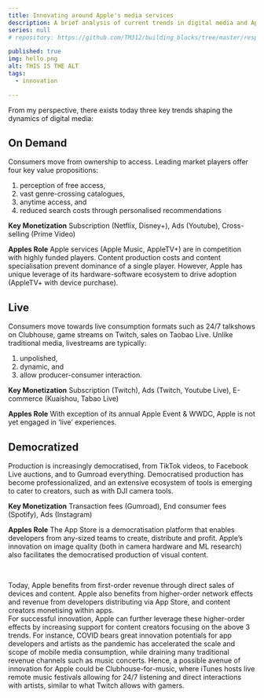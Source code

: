 ```yaml
---
title: Innovating around Apple's media services
description: A brief analysis of current trends in digital media and Apple's role within
series: null
# repository: https://github.com/TM312/building_blocks/tree/master/responsive-b-card-group

published: true
img: hello.png
alt: THIS IS THE ALT
tags:
  - innovation

---
```


From my perspective, there exists today three key trends shaping the dynamics of digital media:

## On Demand

Consumers move from ownership to access. Leading market players offer four key value propositions:
1. perception of free access,
2. vast genre-crossing catalogues,
3. anytime access, and
4. reduced search costs through personalised recommendations

__Key Monetization__ Subscription (Netflix, Disney+), Ads (Youtube), Cross-selling (Prime Video)

__Apples Role__ Apple services (Apple Music, AppleTV+) are in competition with highly funded players. Content production costs and content specialisation prevent dominance of a single player. However, Apple has unique leverage of its hardware-software ecosystem to drive adoption (AppleTV+ with device purchase).


## Live

Consumers move towards live consumption formats such as 24/7 talkshows on Clubhouse, game streams on Twitch, sales on Taobao Live.
Unlike traditional media, livestreams are typically:
1. unpolished,
2. dynamic, and
3. allow producer-consumer interaction.

__Key Monetization__ Subscription (Twitch), Ads (Twitch, Youtube Live), E-commerce (Kuaishou, Tabao Live)

__Apples Role__ With exception of its annual Apple Event & WWDC, Apple is not yet engaged in ‘live’ experiences.


## Democratized

Production is increasingly democratised, from TikTok videos, to Facebook Live auctions, and to Gumroad everything. Democratised production has become professionalized, and an extensive ecosystem of tools is emerging to cater to creators, such as with DJI camera tools.

__Key Monetization__ Transaction fees (Gumroad), End consumer fees (Spotify), Ads (Instagram)

__Apples Role__ The App Store is a democratisation platform that enables developers from any-sized teams to create, distribute and profit. Apple’s innovation on image quality (both in camera hardware and ML research) also facilitates the democratised production of visual content.

<br>

Today, Apple benefits from first-order revenue through direct sales of devices and content. Apple also benefits from higher-order network effects and revenue from developers distributing via App Store, and content creators monetising within apps.
<br>
For successful innovation, Apple can further leverage these higher-order effects by increasing support for content creators focusing on the above 3 trends. For instance, COVID bears great innovation potentials for app developers and artists as the pandemic has accelerated the scale and scope of mobile media consumption, while draining many traditional revenue channels such as music concerts. Hence, a possible avenue of innovation for Apple could be Clubhouse-for-music, where iTunes hosts live remote music festivals allowing for 24/7 listening and direct interactions with artists, similar to what Twitch allows with gamers.
